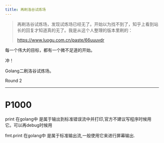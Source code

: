 ```yaml
---
title: 再刷洛谷试炼场
---
```




> 再刷洛谷试炼场，发现试炼场已经无了。开始以为找不到了，知乎上看到站长的回复才知道真的无了。我是从这个人整理的版本里刷的：
>
> https://www.luogu.com.cn/paste/66uuuvdr


每一个伟大的目标，都有一个微不足道的开始。

冲！

Golang二刷洛谷试炼场。

Round 2

---

# P1000

print 在golang中 是属于输出到标准错误流中并打印,官方不建议写程序时候用它。可以再debug时候用

fmt.print 在golang中 是属于标准输出流,一般使用它来进行屏幕输出.

